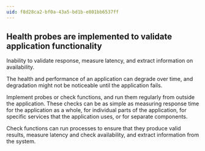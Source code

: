 ```yaml
---
uid: f8d28ca2-bf0a-43a5-bd1b-e801bb6537ff
---
```

## Health probes are implemented to validate application functionality

<div class="alert is-warning"><p>Inability to validate response, measure latency, and extract information on availability.</p></div>

The health and performance of an application can degrade over time, and degradation might not be noticeable until the application fails.

Implement probes or check functions, and run them regularly from outside the application. These checks can be as simple as measuring response time for the application as a whole, for individual parts of the application, for specific services that the application uses, or for separate components.

Check functions can run processes to ensure that they produce valid results, measure latency and check availability, and extract information from the system.